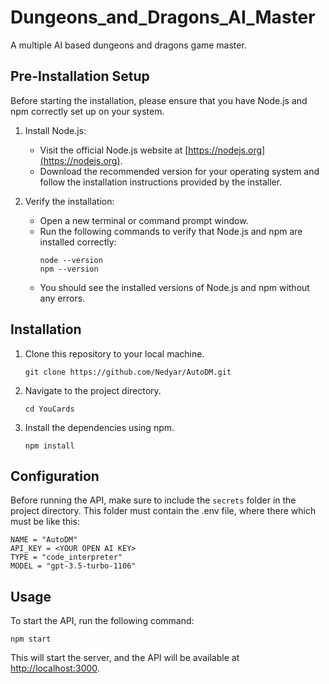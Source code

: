 # Dungeons_and_Dragons_AI_Master

A multiple AI based dungeons and dragons game master.

## Pre-Installation Setup

Before starting the installation, please ensure that you have Node.js and npm correctly set up on your system.

1. Install Node.js:

    - Visit the official Node.js website at [https://nodejs.org](https://nodejs.org).
    - Download the recommended version for your operating system and follow the installation instructions provided by the installer.

2. Verify the installation:
    - Open a new terminal or command prompt window.
    - Run the following commands to verify that Node.js and npm are installed correctly:
        ```shell
        node --version
        npm --version
        ```
    - You should see the installed versions of Node.js and npm without any errors.

## Installation

1. Clone this repository to your local machine.
    ```shell
    git clone https://github.com/Nedyar/AutoDM.git
    ```
2. Navigate to the project directory.
    ```shell
    cd YouCards
    ```
3. Install the dependencies using npm.
    ```shell
    npm install
    ```

## Configuration

Before running the API, make sure to include the `secrets` folder in the project directory. This folder must contain the .env file, where there which must be like this:

```shell
NAME = "AutoDM"
API_KEY = <YOUR OPEN AI KEY>
TYPE = "code_interpreter"
MODEL = "gpt-3.5-turbo-1106"

```

## Usage

To start the API, run the following command:

```shell
npm start
```

This will start the server, and the API will be available at [http://localhost:3000](http://localhost:3000).
